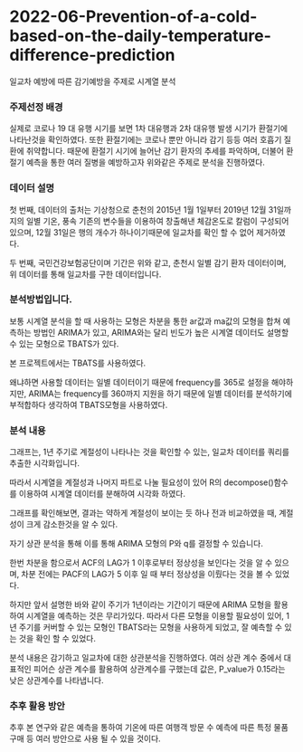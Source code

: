# 2022-06-Prevention-of-a-cold-based-on-the-daily-temperature-difference-prediction
일교차 예방에 따른 감기예방을 주제로 시계열 분석

### 주제선정 배경
실제로 코로나 19 대 유행 시기를 보면 1차 대유행과 2차 대유행 발생 시기가 환절기에 나타난것을 확인하였다.
또한 환절기에는 코로나 뿐만 아니라 감기 등등 여러 호흡기 질환에 취약합니다.
때문에 환절기 시기에 늘어난 감기 환자의 추세를 파악하며,
더불어 환절기 예측을 통한 여러 질병을 예방하고자 위와같은 주제로 분석을 진행하였다.

### 데이터 설명
첫 번째, 데이터의 출처는 기상청으로 춘천의 2015년 1월 1일부터 2019년 12월 31일까지의 일별 기온, 풍속 기존의 변수들을 이용하여 창출해낸 체감온도로 칼럼이 구성되어 있으며, 12월 31일은 행의 개수가 하나이기때문에 일교차를 확인 할 수 없어 제거하였다.

두 번째, 국민건강보험공단이며 기간은 위와 같고, 춘천시 일별 감기 환자 데이터이며, 위 데이터를 통해 일교차를 구한 데이터입니다.

### 분석방법입니다. 

보통 시계열 분석을 할 때 사용하는 모형은 차분을 통한 ar값과 ma값의 모형을 합쳐 예측하는 방법인 ARIMA가 있고, ARIMA와는 달리 빈도가 높은 시계열 데이터도 설명할 수 있는 모형으로 TBATS가 있다.

본 프로젝트에서는 TBATS를 사용하였다.

왜냐하면 사용할 데이터는 일별 데이터이기 때문에 frequency를 365로 설정을 해야하지만, 
ARIMA는 frequency를 360까지 지원을 하기 때문에 일별 데이터를 분석하기에 부적합하다 생각하여 TBATS모형을 사용하였다.

### 분석 내용
그래프는, 1년 주기로 계절성이 나타나는 것을 확인할 수 있는, 일교차 데이터를 쿼리를 추출한 시각화입니다.

따라서 시계열을 계절성과 나머지 파트로 나눌 필요성이 있어 R의 decompose()함수를 이용하여  시계열 데이터를 분해하여 시각화 하였다.

그래프를 확인해보면, 결과는 약하게 계절성이 보이는 듯 하나 전과 비교하였을 때, 계절성이 크게 감소한것을 알 수 있다.

자기 상관 분석을 통해 이를 통해 ARIMA 모형의 P와 q를 결정할 수 있습니다.

한번 차분을 함으로서 ACF의 LAG가 1 이후로부터 정상성을 보인다는 것을 알 수 있으며,
차분 전에는 PACF의 LAG가 5 이후 일 때 부터 정상성을 이뤘다는 것을 볼 수 있었다.

하지만 앞서 설명한 바와 같이 주기가 1년이라는 기간이기 때문에 ARIMA 모형을 활용하여 시계열을 예측하는 것은 무리가있다.
따라서 다른 모형을 이용할 필요성이 있어, 1년 주기를 커버할 수 있는 모형인 TBATS라는 모형을 사용하게 되었고, 잘 예측할 수 있는 것을 확인 할 수 있었다.

분석 내용은 감기하고 일교차에 대한 상관분석을 진행하였다.
여러 상관 계수 중에서 대표적인 피어슨 상관 계수를 활용하여 상관계수를 구했는데 값은, P_value가 0.15라는 낮은 상관계수를 나타냅니다.

### 추후 활용 방안

추후 본 연구와 같은 예측을 통하여 기온에 따른 여행객 방문 수 예측에 따른 특정 물품 구매 등 여러 방안으로 사용 될 수 있을 것이다.

